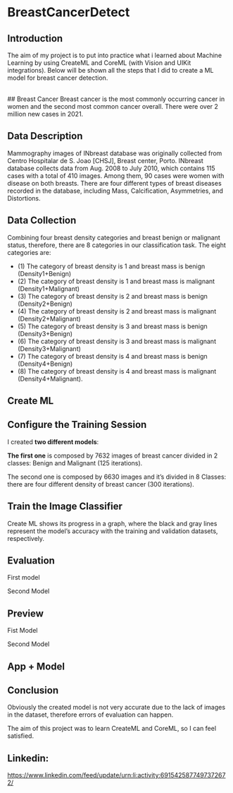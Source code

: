 # BreastCancerDetect

## Introduction
The aim of my project is to put into practice what i learned about Machine Learning
by using CreateML and CoreML (with Vision and UIKit integrations).
Below will be shown all the steps that I did to create a ML model for breast cancer detection.

<br/>
## Breast Cancer
Breast cancer is the most commonly occurring cancer in women and the second most common cancer overall.
There were over 2 million new cases in 2021. 

## Data Description
Mammography images of INbreast database was originally collected from Centro Hospitalar de S. Joao [CHSJ], Breast center, Porto.
INbreast database collects data from Aug. 2008 to July 2010, which contains 115 cases with a total of 410 images.
Among them, 90 cases were women with disease on both breasts. 
There are four different types of breast diseases recorded in the database, including Mass, 
Calcification, Asymmetries, and Distortions.

## Data Collection
Combining four breast density categories and breast benign or malignant status, therefore, 
there are 8 categories in our classification task. The eight categories are:

- (1) The category of breast density is 1 and breast mass is benign (Density1+Benign) <br/>
- (2) The category of breast density is 1 and breast mass is malignant (Density1+Malignant) <br/>
- (3) The category of breast density is 2 and breast mass is benign (Density2+Benign) <br/>
- (4) The category of breast density is 2 and breast mass is malignant (Density2+Malignant) <br/>
- (5) The category of breast density is 3 and breast mass is benign (Density3+Benign) <br/>
- (6) The category of breast density is 3 and breast mass is malignant (Density3+Malignant) <br/>
- (7) The category of breast density is 4 and breast mass is benign (Density4+Benign) <br/>
- (8) The category of breast density is 4 and breast mass is malignant (Density4+Malignant). <br/>

## Create ML

## Configure the Training Session
I created **two different models**: <br/>

**The first one** is composed by 7632 images of breast cancer divided in 2 classes: Benign and Malignant (125 iterations).

The second one is composed by 6630 images and it’s divided in 8 Classes: there are four different density of breast cancer (300 iterations).

## Train the Image Classifier
Create ML shows its progress in a graph, where the black and gray lines represent the model’s accuracy with the training and validation datasets, respectively.

## Evaluation
First model

Second Model

## Preview
Fist Model 

Second Model

## App + Model 

## Conclusion
Obviously the created model is not very accurate due to the lack of images in the dataset, therefore errors of evaluation can happen.

The aim of this project was to learn CreateML and CoreML, so I can feel satisfied.

## Linkedin: 
https://www.linkedin.com/feed/update/urn:li:activity:6915425877497372672/
